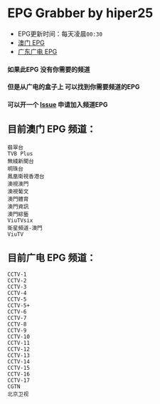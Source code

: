 # EPG Grabber by hiper25

- EPG更新时间：每天凌晨`00:30`
- [澳门 EPG](https://raw.githubusercontent.com/hiper25/EPG/refs/heads/master/macau.xml)
- [广东广电 EPG](https://raw.githubusercontent.com/hiper25/EPG/refs/heads/master/guangdongguangdian.xml)

#### 如果此EPG 没有你需要的频道
#### 但是从广电的盒子上 可以找到你需要频道的EPG
#### 可以开一个 [Issue](https://github.com/hiper25/EPG/issues/new) 申请加入频道EPG

## 目前澳门 EPG 频道：

    翡翠台
    TVB Plus
    無綫新聞台
    明珠台
    鳳凰衛視香港台
    澳視澳門
    澳視葡文
    澳門體育
    澳門資訊
    澳門綜藝
    ViuTVsix
    衛星頻道-澳門
    ViuTV

## 目前广电 EPG 频道：

    CCTV-1
    CCTV-2
    CCTV-3
    CCTV-4
    CCTV-5
    CCTV-5+
    CCTV-6
    CCTV-7
    CCTV-8
    CCTV-9
    CCTV-10
    CCTV-11
    CCTV-12
    CCTV-13
    CCTV-14
    CCTV-15
    CCTV-16
    CCTV-17
    CGTN
    北京卫视
